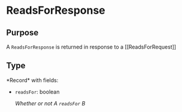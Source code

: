 # ReadsForResponse

## Purpose

<!-- --8<-- [start:purpose] -->
A `ReadsForResponse` is returned in response to a [[ReadsForRequest]]
<!-- --8<-- [end:purpose] -->

## Type

<!-- --8<-- [start:type] -->
<div class="type">
*Record* with fields:

- `readsFor`: boolean

  *Whether or not A `readsFor` B*
</div>
<!-- --8<-- [end:type] -->